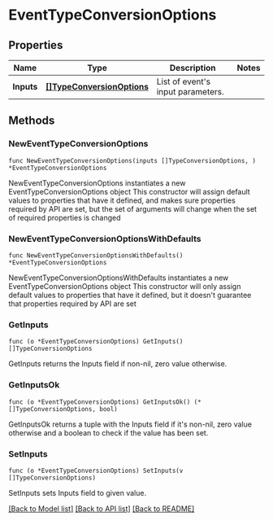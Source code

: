 # EventTypeConversionOptions

## Properties

Name | Type | Description | Notes
------------ | ------------- | ------------- | -------------
**Inputs** | [**[]TypeConversionOptions**](TypeConversionOptions.md) | List of event&#39;s input parameters. | 

## Methods

### NewEventTypeConversionOptions

`func NewEventTypeConversionOptions(inputs []TypeConversionOptions, ) *EventTypeConversionOptions`

NewEventTypeConversionOptions instantiates a new EventTypeConversionOptions object
This constructor will assign default values to properties that have it defined,
and makes sure properties required by API are set, but the set of arguments
will change when the set of required properties is changed

### NewEventTypeConversionOptionsWithDefaults

`func NewEventTypeConversionOptionsWithDefaults() *EventTypeConversionOptions`

NewEventTypeConversionOptionsWithDefaults instantiates a new EventTypeConversionOptions object
This constructor will only assign default values to properties that have it defined,
but it doesn't guarantee that properties required by API are set

### GetInputs

`func (o *EventTypeConversionOptions) GetInputs() []TypeConversionOptions`

GetInputs returns the Inputs field if non-nil, zero value otherwise.

### GetInputsOk

`func (o *EventTypeConversionOptions) GetInputsOk() (*[]TypeConversionOptions, bool)`

GetInputsOk returns a tuple with the Inputs field if it's non-nil, zero value otherwise
and a boolean to check if the value has been set.

### SetInputs

`func (o *EventTypeConversionOptions) SetInputs(v []TypeConversionOptions)`

SetInputs sets Inputs field to given value.



[[Back to Model list]](../README.md#documentation-for-models) [[Back to API list]](../README.md#documentation-for-api-endpoints) [[Back to README]](../README.md)


